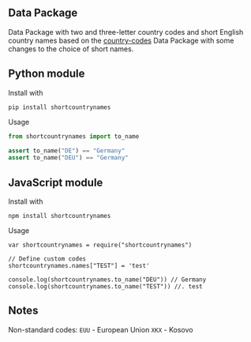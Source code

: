 ## Data Package
Data Package with two and three-letter country codes and short
English country names based on the [country-codes](https://github.com/datasets/country-codes) Data Package with some
changes to the choice of short names.

## Python module

Install with

```
pip install shortcountrynames
```

Usage

```py
from shortcountrynames import to_name

assert to_name("DE") == "Germany"
assert to_name("DEU") == "Germany"
```

## JavaScript module

Install with

```
npm install shortcountrynames
```

Usage

```
var shortcountrynames = require("shortcountrynames")

// Define custom codes
shortcountrynames.names["TEST"] = 'test'

console.log(shortcountrynames.to_name("DEU")) // Germany
console.log(shortcountrynames.to_name("TEST")) //. test
```

## Notes

Non-standard codes:
`EUU` - European Union
`XKX` - Kosovo

